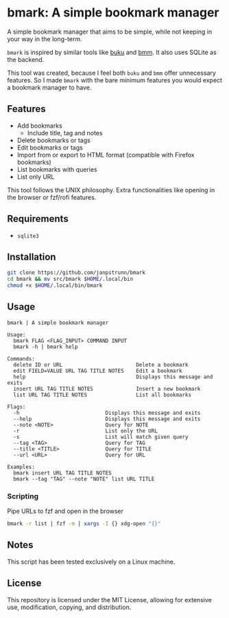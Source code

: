 # bmark: A simple bookmark manager

A simple bookmark manager that aims to be simple, while not keeping in your way in the long-term.

`bmark` is inspired by similar tools like [buku](https://github.com/jarun/buku) and [bmm](https://github.com/dhth/bmm). It also uses SQLite as the backend.

This tool was created, because I feel both `buku` and `bmm` offer unnecessary features. So I made `bmark` with the bare minimum features you would expect a bookmark manager to have.

## Features

- Add bookmarks
  - Include title, tag and notes
- Delete bookmarks or tags
- Edit bookmarks or tags
- Import from or export to HTML format (compatible with Firefox bookmarks)
- List bookmarks with queries
- List only URL

This tool follows the UNIX philosophy. Extra functionalities like opening in the browser or fzf/rofi features.

## Requirements

- `sqlite3`

## Installation

```bash
git clone https://github.com/janpstrunn/bmark
cd bmark && mv src/bmark $HOME/.local/bin
chmod +x $HOME/.local/bin/bmark
```

## Usage

```
bmark | A simple bookmark manager

Usage:
  bmark FLAG <FLAG_INPUT> COMMAND INPUT
  bmark -h | bmark help

Commands:
  delete ID or URL                        Delete a bookmark
  edit FIELD=VALUE URL TAG TITLE NOTES    Edit a bookmark
  help                                    Displays this message and exits
  insert URL TAG TITLE NOTES              Insert a new bookmark
  list URL TAG TITLE NOTES                List all bookmarks

Flags:
  -h                            Displays this message and exits
  --help                        Displays this message and exits
  --note <NOTE>                 Query for NOTE
  -r                            List only the URL
  -s                            List will match given query
  --tag <TAG>                   Query for TAG
  --title <TITLE>               Query for TITLE
  --url <URL>                   Query for URL

Examples:
  bmark insert URL TAG TITLE NOTES
  bmark --tag "TAG" --note "NOTE" list URL TITLE
```

### Scripting

Pipe URLs to fzf and open in the browser

```bash
bmark -r list | fzf -m | xargs -I {} xdg-open "{}"
```

## Notes

This script has been tested exclusively on a Linux machine.

## License

This repository is licensed under the MIT License, allowing for extensive use, modification, copying, and distribution.
